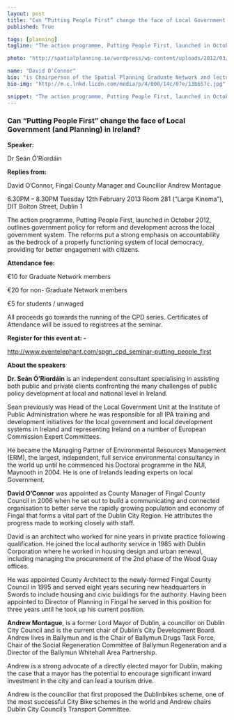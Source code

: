 ```yaml
---
layout: post
title: "Can “Putting People First” change the face of Local Government (and Planning) in Ireland?"
published: True

tags: [planning]
tagline: "The action programme, Putting People First, launched in October 2012."

photo: "http://spatialplanning.ie/wordpress/wp-content/uploads/2012/03/SPGN-6-1024x543.jpg"

name: "David O'Connor"
bio: "is Chairperson of the Spatial Planning Graduate Network and lectures in Transport and Urban Design at DIT Environment and Planning"
bio-img: "http://m.c.lnkd.licdn.com/media/p/4/000/14c/07e/13b657c.jpg"

snippet: "The action programme, Putting People First, launched in October 2012, outlines government policy for reform and development across the local government system."
---
```


### Can “Putting People First” change the face of Local Government (and Planning) in Ireland?
<!--<p class="subheader"><img src="http://spatialplanning.ie/wordpress/wp-content/uploads/2012/03/SPGN-6-1024x543.jpg" /></p>-->
**Speaker:**

Dr Seán Ó’Riordáin

**Replies from:**

David O’Connor, Fingal County Manager and Councillor Andrew Montague

6.30PM – 8.30PM Tuesday 12th February 2013 Room 281 (“Large Kinema”), DIT Bolton Street, Dublin 1

The action programme, Putting People First, launched in October 2012, outlines government policy for reform and development across the local government system. The reforms put a strong emphasis on accountability as the bedrock of a properly functioning system of local democracy, providing for better engagement with citizens.

**Attendance fee:**

€10 for Graduate Network members

€20 for non- Graduate Network members

€5 for students / unwaged

All proceeds go towards the running of the CPD series. Certificates of Attendance will be issued to registrees at the seminar.

**Register for this event at: -**

http://www.eventelephant.com/spgn_cpd_seminar-putting_people_first

**About the speakers**

**Dr. Seán Ó’Riordáin** is an independent consultant specialising in assisting both public and private clients confronting the many challenges of public policy development at local and national level in Ireland.

Sean previously was Head of the Local Government Unit at the Institute of Public Administration where he was responsible for all IPA training and development initiatives for the local government and local development systems in Ireland and representing Ireland on a number of European Commission Expert Committees.

He became the Managing Partner of Environmental Resources Management (ERM), the largest, independent, full service environmental consultancy in the world up until he commenced his Doctoral programme in the NUI, Maynooth in 2004. He is one of Irelands leading experts on local Government.

**David O’Connor** was appointed as County Manager of Fingal County Council in 2006 when he set out to build a communicating and connected organisation to better serve the rapidly growing population and economy of Fingal that forms a vital part of the Dublin City Region. He attributes the progress made to working closely with staff.

David is an architect who worked for nine years in private practice following qualification. He joined the local authority service in 1985 with Dublin Corporation where he worked in housing design and urban renewal, including managing the procurement of the 2nd phase of the Wood Quay offices.

He was appointed County Architect to the newly-formed Fingal County Council in 1995 and served eight years securing new headquarters in Swords to include housing and civic buildings for the authority. Having been appointed to Director of Planning in Fingal he served in this position for three years until he took up his current position.

**Andrew Montague**, is a former Lord Mayor of Dublin, a councillor on Dublin City Council and is the current chair of Dublin’s City Development Board. Andrew lives in Ballymun and is the Chair of Ballymun Drugs Task Force, Chair of the Social Regeneration Committee of Ballymun Regeneration and a Director of the Ballymun Whitehall Area Partnership.

Andrew is a strong advocate of a directly elected mayor for Dublin, making the case that a mayor has the potential to encourage significant inward investment in the city and can lead a tourism drive.

Andrew is the councillor that first proposed the Dublinbikes scheme, one of the most successful City Bike schemes in the world and Andrew chairs Dublin City Council’s Transport Committee.